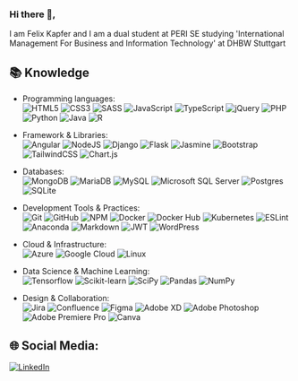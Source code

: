 ### Hi there 👋,
I am Felix Kapfer and I am a dual student at PERI SE studying 'International Management For Business and Information Technology' at DHBW Stuttgart

## 📚 Knowledge

* Programming languages:   
![HTML5](https://img.shields.io/badge/HTML5%20-%20black?logo=HTML5&logoColor=E34F26)
![CSS3](https://img.shields.io/badge/CSS3%20-%20black?logo=CSS3&logoColor=1572B6)
![SASS](https://img.shields.io/badge/SASS%20-%20black?logo=SASS&logoColor=hotpink)
![JavaScript](https://img.shields.io/badge/JavaScript%20-%20black?logo=JavaScript&logoColor=F7DF1E)
![TypeScript](https://img.shields.io/badge/TypeScript%20-%20black?logo=TypeScript&logoColor=3178C6)
![jQuery](https://img.shields.io/badge/jQuery%20-%20black?logo=jQuery&logoColor=0769AD)
![PHP](https://img.shields.io/badge/PHP%20-%20black?logo=PHP&logoColor=777BB4)
![Python](https://img.shields.io/badge/Python%20-%20black?logo=Python&logoColor=3776AB)
![Java](https://img.shields.io/badge/Java%20-%20black?logo=Java&logoColor=007396)
![R](https://img.shields.io/badge/R%20-%20black?logo=R&logoColor=276DC3)

* Framework & Libraries:   
![Angular](https://img.shields.io/badge/Angular%20-%20black?logo=angular&logoColor=DD0031)
![NodeJS](https://img.shields.io/badge/Node.js%20-%20black?logo=node.js&logoColor=6DA55F)
![Django](https://img.shields.io/badge/Django%20-%20black?logo=django&logoColor=092E20)
![Flask](https://img.shields.io/badge/Flask%20-%20black?logo=flask&logoColor=white)
![Jasmine](https://img.shields.io/badge/Jasmine%20-%20black?logo=jasmine&logoColor=8A4182)
![Bootstrap](https://img.shields.io/badge/Bootstrap%20-%20black?logo=bootstrap&logoColor=7952B3)
![TailwindCSS](https://img.shields.io/badge/TailwindCSS%20-%20black?logo=tailwind-css&logoColor=38B2AC)
![Chart.js](https://img.shields.io/badge/Chart.js%20-%20black?logo=chart-dot-js&logoColor=FF6384)

* Databases:   
![MongoDB](https://img.shields.io/badge/MongoDB%20-%20black?logo=mongodb&logoColor=47A248)
![MariaDB](https://img.shields.io/badge/MariaDB%20-%20black?logo=mariadb&logoColor=003545)
![MySQL](https://img.shields.io/badge/MySQL%20-%20black?logo=mysql&logoColor=4479A1)
![Microsoft SQL Server](https://img.shields.io/badge/Microsoft%20SQL%20Server%20-%20black?logo=microsoft-sql-server&logoColor=CC2927)
![Postgres](https://img.shields.io/badge/Postgres%20-%20black?logo=postgresql&logoColor=336791)
![SQLite](https://img.shields.io/badge/SQLite%20-%20black?logo=sqlite&logoColor=003B57)

* Development Tools & Practices:     
![Git](https://img.shields.io/badge/Git%20-%20black?logo=git&logoColor=F05032)
![GitHub](https://img.shields.io/badge/GitHub%20-%20black?logo=github&logoColor=white)
![NPM](https://img.shields.io/badge/NPM%20-%20black?logo=npm)
![Docker](https://img.shields.io/badge/Docker%20-%20black?logo=docker&logoColor=2496ED)
![Docker Hub](https://img.shields.io/badge/Docker%20Hub%20-%20black?logo=docker&logoColor=2496ED)
![Kubernetes](https://img.shields.io/badge/Kubernetes%20-%20black?logo=kubernetes&logoColor=326CE5)
![ESLint](https://img.shields.io/badge/ESLint%20-%20black?logo=eslint&logoColor=4B32C3)
![Anaconda](https://img.shields.io/badge/Anaconda%20-%20black?logo=anaconda&logoColor=44A833)
![Markdown](https://img.shields.io/badge/Markdown%20-%20black?logo=markdown&logoColor=white)
![JWT](https://img.shields.io/badge/JWT%20-%20black?logo=JSON%20web%20tokens)
![WordPress](https://img.shields.io/badge/WordPress%20-%20black?logo=wordpress&logoColor=21759B)

* Cloud & Infrastructure:      
![Azure](https://img.shields.io/badge/Azure%20-%20black?logo=microsoft-azure&logoColor=0089D6)
![Google Cloud](https://img.shields.io/badge/Google%20Cloud%20-%20black?logo=google-cloud&logoColor=4285F4)
![Linux](https://img.shields.io/badge/Linux%20-%20black?logo=linux&logoColor=FCC624)

* Data Science & Machine Learning:     
![Tensorflow](https://img.shields.io/badge/Tensorflow%20-%20black?logo=tensorflow&logoColor=FF6F00)
![Scikit-learn](https://img.shields.io/badge/Scikit--learn%20-%20black?logo=scikit-learn&logoColor=F7931E)
![SciPy](https://img.shields.io/badge/SciPy%20-%20black?logo=scipy&logoColor=8CAAE6)
![Pandas](https://img.shields.io/badge/Pandas%20-%20black?logo=pandas&logoColor=150458)
![NumPy](https://img.shields.io/badge/NumPy%20-%20black?logo=numpy&logoColor=013243)

* Design & Collaboration:       
![Jira](https://img.shields.io/badge/Jira%20-%20black?logo=jira&logoColor=0052CC)
![Confluence](https://img.shields.io/badge/Confluence%20-%20black?logo=confluence&logoColor=172B4D)
![Figma](https://img.shields.io/badge/Figma%20-%20black?logo=figma&logoColor=F24E1E)
![Adobe XD](https://img.shields.io/badge/Adobe%20XD%20-%20black?logo=adobe-xd&logoColor=FF61F6)
![Adobe Photoshop](https://img.shields.io/badge/Adobe%20Photoshop%20-%20black?logo=adobe-photoshop&logoColor=31A8FF)
![Adobe Premiere Pro](https://img.shields.io/badge/Adobe%20Premiere%20Pro%20-%20black?logo=adobe-premiere-pro&logoColor=9999FF)
![Canva](https://img.shields.io/badge/Canva%20-%20black?logo=canva&logoColor=00C4CC)


## 🌐 Social Media:
[![LinkedIn](https://img.shields.io/badge/LinkedIn-%230077B5.svg?logo=linkedin&logoColor=white)](https://linkedin.com/in/felixkapfer) 










<!-- !

[AWS](https://img.shields.io/badge/AWS%20-%20black?logo=amazon-aws&logoColor=FF9900)
![Notion](https://img.shields.io/badge/Notion%20-%20black?logo=notion&logoColor=white)
![Postman](https://img.shields.io/badge/Postman%20-%20black?logo=postman&logoColor=FF6C37)
![Visual Studio Code](https://img.shields.io/badge/Visual%20Studio%20Code%20-%20black?logo=visual-studio-code&logoColor=007ACC)

-->
